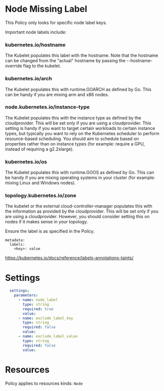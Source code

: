 # Node Missing Label

This Policy only looks for specific node label keys.

Important node labels include:
### kubernetes.io/hostname
The Kubelet populates this label with the hostname. Note that the hostname can be changed from the "actual" hostname by passing the --hostname-override flag to the kubelet.

### kubernetes.io/arch
The Kubelet populates this with runtime.GOARCH as defined by Go. This can be handy if you are mixing arm and x86 nodes.

### node.kubernetes.io/instance-type
The Kubelet populates this with the instance type as defined by the cloudprovider. This will be set only if you are using a cloudprovider. This setting is handy if you want to target certain workloads to certain instance types, but typically you want to rely on the Kubernetes scheduler to perform resource-based scheduling. You should aim to schedule based on properties rather than on instance types (for example: require a GPU, instead of requiring a g2.2xlarge).

### kubernetes.io/os
The Kubelet populates this with runtime.GOOS as defined by Go. This can be handy if you are mixing operating systems in your cluster (for example: mixing Linux and Windows nodes).

### topology.kubernetes.io/zone
The kubelet or the external cloud-controller-manager populates this with the information as provided by the cloudprovider. This will be set only if you are using a cloudprovider. However, you should consider setting this on nodes if it makes sense in your topology.


Ensure the label is as specified in the Policy. 
```
metadata: 
  labels: 
    <key>: value
```
https://kubernetes.io/docs/reference/labels-annotations-taints/


# Settings
```yaml
  settings:
    parameters:
      - name: node_label
        type: string
        required: true
        value:
      - name: exclude_label_key
        type: string
        required: false
        value:
      - name: exclude_label_value
        type: string
        required: false
        value:
```

# Resources
Policy applies to resources kinds:
`Node`
